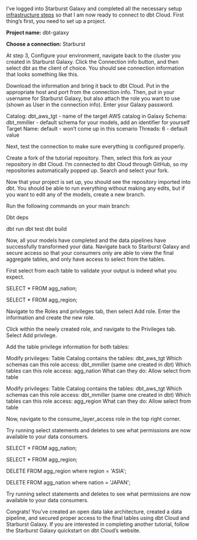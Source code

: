 
I’ve logged into Starburst Galaxy and completed all the necessary setup [infrastructure steps](https://github.com/monimiller/dbt-galaxy-covid-demo/blob/main/INFRA_SETUP.MD) so that I am now ready to connect to dbt Cloud.  First thing’s first, you need to set up a project. 

**Project name:** dbt-galaxy 

**Choose a connection:** Starburst



At step 3, Configure your environment, navigate back to the cluster you created in Starburst Galaxy. Click the Connection info button, and then select dbt as the client of choice. You should see connection information that looks something like this. 



Download the information and bring it back to dbt Cloud.  Put in the appropriate host and port from the connection info. Then, put in your username for Starburst Galaxy, but also attach the role you want to use (shown as User in the connection info). Enter your Galaxy password.

Catalog: dbt_aws_tgt - name of the target AWS catalog in Galaxy
Schema: dbt_mmiller - default schema for your models, add an identifier for yourself
Target Name: default - won’t come up in this scenario 
Threads: 6 - default value



Next, test the connection to make sure everything is configured properly. 


Create a fork of the tutorial repository. Then, select this fork as your repository in dbt Cloud. I’m connected to dbt Cloud through GitHub, so my repositories automatically popped up. Search and select your fork. 

Now that your project is set up, you should see the repository imported into dbt. You should be able to run everything without making any edits, but if you want to edit any of the models, create a new branch. 



Run the following commands on your main branch:

Dbt deps

dbt run
dbt test
dbt build



Now, all your models have completed and the data pipelines have successfully transformed your data. Navigate back to Starburst Galaxy and secure access so that your consumers only are able to view the final aggregate tables, and only have access to select from the tables.

First select from each table to validate your output is indeed what you expect. 


SELECT * FROM agg_nation;




SELECT * FROM agg_region;


 

Navigate to the Roles and privileges tab, then select Add role. Enter the information and create the new role. 


Click within the newly created role, and navigate to the Privileges tab. Select Add privilege.


Add the table privilege information for both tables:

Modify privileges: Table
Catalog contains the tables: dbt_aws_tgt
Which schemas can this role access: dbt_mmiller (same one created in dbt)
Which tables can this role access: agg_nation
What can they do: Allow select from table


Modify privileges: Table
Catalog contains the tables: dbt_aws_tgt
Which schemas can this role access: dbt_mmiller (same one created in dbt)
Which tables can this role access: agg_region
What can they do: Allow select from table


Now, navigate to the consume_layer_access role in the top right corner. 


Try running select statements and deletes to see what permissions are now available to your data consumers. 

SELECT * FROM agg_nation;


SELECT * FROM agg_region;

DELETE FROM agg_region where region = 'ASIA';


DELETE FROM agg_nation where nation = 'JAPAN';

Try running select statements and deletes to see what permissions are now available to your data consumers. 


Congrats! You’ve created an open data lake architecture, created a data pipeline, and secured proper access to the final tables using dbt Cloud and Starburst Galaxy.  If you are interested in completing another tutorial, follow the Starburst Galaxy quickstart on dbt Cloud’s website. 
